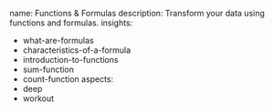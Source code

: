 name: Functions & Formulas
description: Transform your data using functions and formulas.
insights:
  - what-are-formulas
  - characteristics-of-a-formula
  - introduction-to-functions
  - sum-function
  - count-function
aspects:
  - deep
  - workout
 

